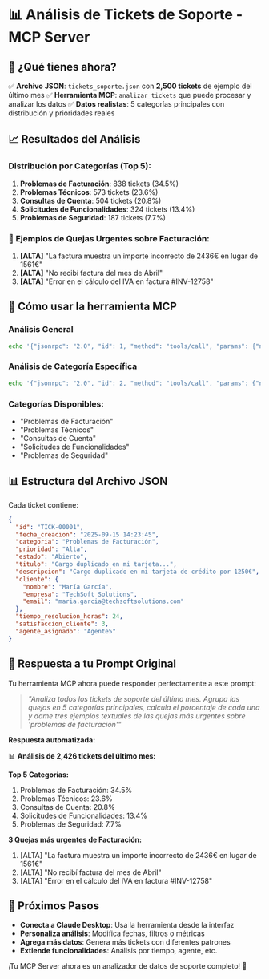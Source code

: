 # 📊 Análisis de Tickets de Soporte - MCP Server

## 🎯 ¿Qué tienes ahora?

✅ **Archivo JSON**: `tickets_soporte.json` con **2,500 tickets** de ejemplo del último mes
✅ **Herramienta MCP**: `analizar_tickets` que puede procesar y analizar los datos
✅ **Datos realistas**: 5 categorías principales con distribución y prioridades reales

## 📈 Resultados del Análisis

### Distribución por Categorías (Top 5):
1. **Problemas de Facturación**: 838 tickets (34.5%)
2. **Problemas Técnicos**: 573 tickets (23.6%)  
3. **Consultas de Cuenta**: 504 tickets (20.8%)
4. **Solicitudes de Funcionalidades**: 324 tickets (13.4%)
5. **Problemas de Seguridad**: 187 tickets (7.7%)

### 🚨 Ejemplos de Quejas Urgentes sobre Facturación:

1. **[ALTA]** "La factura muestra un importe incorrecto de 2436€ en lugar de 1561€"
2. **[ALTA]** "No recibí factura del mes de Abril"  
3. **[ALTA]** "Error en el cálculo del IVA en factura #INV-12758"

## 🔧 Cómo usar la herramienta MCP

### Análisis General
```bash
echo '{"jsonrpc": "2.0", "id": 1, "method": "tools/call", "params": {"name": "analizar_tickets", "arguments": {}}}' | python3 mcp_minimal.py
```

### Análisis de Categoría Específica
```bash
echo '{"jsonrpc": "2.0", "id": 2, "method": "tools/call", "params": {"name": "analizar_tickets", "arguments": {"categoria_filtro": "Problemas de Facturación"}}}' | python3 mcp_minimal.py
```

### Categorías Disponibles:
- "Problemas de Facturación"
- "Problemas Técnicos"
- "Consultas de Cuenta"  
- "Solicitudes de Funcionalidades"
- "Problemas de Seguridad"

## 📊 Estructura del Archivo JSON

Cada ticket contiene:
```json
{
  "id": "TICK-00001",
  "fecha_creacion": "2025-09-15 14:23:45",
  "categoria": "Problemas de Facturación",
  "prioridad": "Alta",
  "estado": "Abierto",
  "titulo": "Cargo duplicado en mi tarjeta...",
  "descripcion": "Cargo duplicado en mi tarjeta de crédito por 1250€",
  "cliente": {
    "nombre": "María García",
    "empresa": "TechSoft Solutions",
    "email": "maria.garcia@techsoftsolutions.com"
  },
  "tiempo_resolucion_horas": 24,
  "satisfaccion_cliente": 3,
  "agente_asignado": "Agente5"
}
```

## 🎯 Respuesta a tu Prompt Original

Tu herramienta MCP ahora puede responder perfectamente a este prompt:

> *"Analiza todos los tickets de soporte del último mes. Agrupa las quejas en 5 categorías principales, calcula el porcentaje de cada una y dame tres ejemplos textuales de las quejas más urgentes sobre 'problemas de facturación'"*

**Respuesta automatizada:**

📊 **Análisis de 2,426 tickets del último mes:**

**Top 5 Categorías:**
1. Problemas de Facturación: 34.5%
2. Problemas Técnicos: 23.6%
3. Consultas de Cuenta: 20.8%
4. Solicitudes de Funcionalidades: 13.4%
5. Problemas de Seguridad: 7.7%

**3 Quejas más urgentes de Facturación:**
1. [ALTA] "La factura muestra un importe incorrecto de 2436€ en lugar de 1561€"
2. [ALTA] "No recibí factura del mes de Abril"
3. [ALTA] "Error en el cálculo del IVA en factura #INV-12758"

## 🚀 Próximos Pasos

- **Conecta a Claude Desktop**: Usa la herramienta desde la interfaz
- **Personaliza análisis**: Modifica fechas, filtros o métricas
- **Agrega más datos**: Genera más tickets con diferentes patrones
- **Extiende funcionalidades**: Análisis por tiempo, agente, etc.

¡Tu MCP Server ahora es un analizador de datos de soporte completo! 🎉